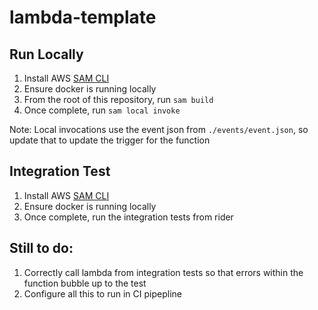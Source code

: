 # lambda-template

## Run Locally

1. Install AWS [SAM CLI](https://docs.aws.amazon.com/serverless-application-model/latest/developerguide/install-sam-cli.html)
2. Ensure docker is running locally
3. From the root of this repository, run `sam build`
4. Once complete, run `sam local invoke`

Note: Local invocations use the event json from `./events/event.json`, so update that to update the trigger for the function

## Integration Test

1. Install AWS [SAM CLI](https://docs.aws.amazon.com/serverless-application-model/latest/developerguide/install-sam-cli.html)
2. Ensure docker is running locally
3. Once complete, run the integration tests from rider

## Still to do:
1. Correctly call lambda from integration tests so that errors within the function bubble up to the test
2. Configure all this to run in CI pipepline